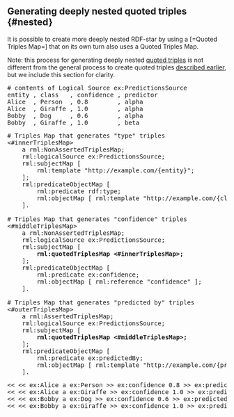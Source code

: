 ## Generating deeply nested quoted triples {#nested}

It is possible to create more deeply nested RDF-star by using a [=Quoted Triples Map=] that on its own turn also uses a Quoted Triples Map.

Note: this process for generating deeply nested [quoted triples](https://www.w3.org/2021/12/rdf-star.html#dfn-quoted) is not different from the general process to create quoted triples [described earlier](#quoted), but we include this section for clarity.

<pre class="ex-input">
# contents of Logical Source ex:PredictionsSource
entity , class   , confidence , predictor
Alice  , Person  , 0.8        , alpha
Alice  , Giraffe , 1.0        , alpha
Bobby  , Dog     , 0.6        , alpha
Bobby  , Giraffe , 1.0        , beta
</pre>

<pre class="ex-mapping nohighlight">
# Triples Map that generates "type" triples
<#innerTriplesMap>
    a rml:NonAssertedTriplesMap;
    rml:logicalSource ex:PredictionsSource;
    rml:subjectMap [
        rml:template "http://example.com/{entity}";
    ];
    rml:predicateObjectMap [
        rml:predicate rdf:type;
        rml:objectMap [ rml:template "http://example.com/{class}" ];
    ].

# Triples Map that generates "confidence" triples
<#middleTriplesMap>
    a rml:NonAssertedTriplesMap;
    rml:logicalSource ex:PredictionsSource;
    rml:subjectMap [
        <b>rml:quotedTriplesMap <#innerTriplesMap>;</b>
    ];
    rml:predicateObjectMap [
        rml:predicate ex:confidence;
        rml:objectMap [ rml:reference "confidence" ];
    ].

# Triples Map that generates "predicted by" triples
<#outerTriplesMap>
    a rml:AssertedTriplesMap;
    rml:logicalSource ex:PredictionsSource;
    rml:subjectMap [
        <b>rml:quotedTriplesMap <#middleTriplesMap>;</b>
    ];
    rml:predicateObjectMap [
        rml:predicate ex:predictedBy;
        rml:objectMap [ rml:template "http://example.com/{predictor}" ];
    ].
</pre>

<pre class="ex-output">
<< << ex:Alice a ex:Person >> ex:confidence 0.8 >> ex:predictedBy ex:alpha .
<< << ex:Alice a ex:Giraffe >> ex:confidence 1.0 >> ex:predictedBy ex:beta .
<< << ex:Bobby a ex:Dog >> ex:confidence 0.6 >> ex:predictedBy ex:alpha .
<< << ex:Bobby a ex:Giraffe >> ex:confidence 1.0 >> ex:predictedBy ex:beta .
</pre>
